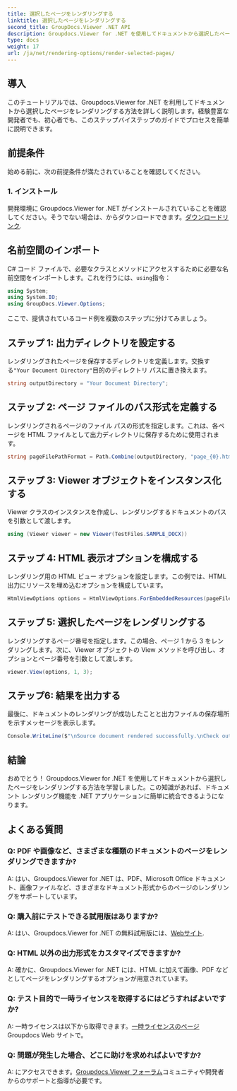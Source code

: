 ```yaml
---
title: 選択したページをレンダリングする
linktitle: 選択したページをレンダリングする
second_title: GroupDocs.Viewer .NET API
description: Groupdocs.Viewer for .NET を使用してドキュメントから選択したページをレンダリングする方法を学びます。コード例を含むステップバイステップのチュートリアル。
type: docs
weight: 17
url: /ja/net/rendering-options/render-selected-pages/
---
```

## 導入

このチュートリアルでは、Groupdocs.Viewer for .NET を利用してドキュメントから選択したページをレンダリングする方法を詳しく説明します。経験豊富な開発者でも、初心者でも、このステップバイステップのガイドでプロセスを簡単に説明できます。

## 前提条件

始める前に、次の前提条件が満たされていることを確認してください。

### 1. インストール

開発環境に Groupdocs.Viewer for .NET がインストールされていることを確認してください。そうでない場合は、からダウンロードできます。[ダウンロードリンク](https://releases.groupdocs.com/viewer/net/).

## 名前空間のインポート

C# コード ファイルで、必要なクラスとメソッドにアクセスするために必要な名前空間をインポートします。これを行うには、`using`指令：

```csharp
using System;
using System.IO;
using GroupDocs.Viewer.Options;
```

ここで、提供されているコード例を複数のステップに分けてみましょう。

## ステップ 1: 出力ディレクトリを設定する

レンダリングされたページを保存するディレクトリを定義します。交換する`"Your Document Directory"`目的のディレクトリ パスに置き換えます。

```csharp
string outputDirectory = "Your Document Directory";
```

## ステップ 2: ページ ファイルのパス形式を定義する

レンダリングされるページのファイル パスの形式を指定します。これは、各ページを HTML ファイルとして出力ディレクトリに保存するために使用されます。

```csharp
string pageFilePathFormat = Path.Combine(outputDirectory, "page_{0}.html");
```

## ステップ 3: Viewer オブジェクトをインスタンス化する

Viewer クラスのインスタンスを作成し、レンダリングするドキュメントのパスを引数として渡します。

```csharp
using (Viewer viewer = new Viewer(TestFiles.SAMPLE_DOCX))
```

## ステップ 4: HTML 表示オプションを構成する

レンダリング用の HTML ビュー オプションを設定します。この例では、HTML 出力にリソースを埋め込むオプションを構成しています。

```csharp
HtmlViewOptions options = HtmlViewOptions.ForEmbeddedResources(pageFilePathFormat);
```

## ステップ 5: 選択したページをレンダリングする

レンダリングするページ番号を指定します。この場合、ページ 1 から 3 をレンダリングします。次に、Viewer オブジェクトの View メソッドを呼び出し、オプションとページ番号を引数として渡します。

```csharp
viewer.View(options, 1, 3);
```

## ステップ6: 結果を出力する

最後に、ドキュメントのレンダリングが成功したことと出力ファイルの保存場所を示すメッセージを表示します。

```csharp
Console.WriteLine($"\nSource document rendered successfully.\nCheck output in {outputDirectory}.");
```

## 結論

おめでとう！ Groupdocs.Viewer for .NET を使用してドキュメントから選択したページをレンダリングする方法を学習しました。この知識があれば、ドキュメント レンダリング機能を .NET アプリケーションに簡単に統合できるようになります。

## よくある質問

### Q: PDF や画像など、さまざまな種類のドキュメントのページをレンダリングできますか?

A: はい、Groupdocs.Viewer for .NET は、PDF、Microsoft Office ドキュメント、画像ファイルなど、さまざまなドキュメント形式からのページのレンダリングをサポートしています。

### Q: 購入前にテストできる試用版はありますか?

 A: はい、Groupdocs.Viewer for .NET の無料試用版には、[Webサイト](https://releases.groupdocs.com/).

### Q: HTML 以外の出力形式をカスタマイズできますか?

A: 確かに、Groupdocs.Viewer for .NET には、HTML に加えて画像、PDF などとしてページをレンダリングするオプションが用意されています。

### Q: テスト目的で一時ライセンスを取得するにはどうすればよいですか?

A: 一時ライセンスは以下から取得できます。[一時ライセンスのページ](https://purchase.groupdocs.com/temporary-license/) Groupdocs Web サイトで。

### Q: 問題が発生した場合、どこに助けを求めればよいですか?

 A: にアクセスできます。[Groupdocs.Viewer フォーラム](https://forum.groupdocs.com/c/viewer/9)コミュニティや開発者からのサポートと指導が必要です。